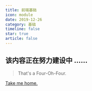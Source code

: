 ```yaml
---
title: 前端基础
icon: module
date: 2019-12-26
category: 基础
timeline: false
star: true
article: false
---
```


<!-- more -->

## 该内容正在努力建设中 ......

> That's a Four-Oh-Four.

[Take me home.](/blog/)
